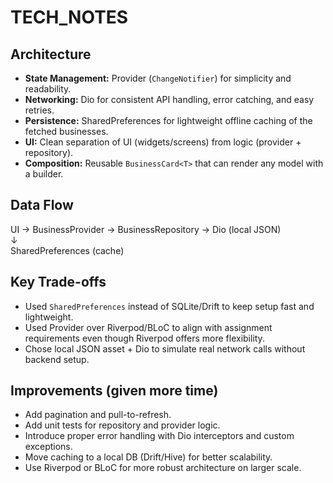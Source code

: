 # TECH_NOTES

## Architecture
- **State Management:** Provider (`ChangeNotifier`) for simplicity and readability.
- **Networking:** Dio for consistent API handling, error catching, and easy retries.
- **Persistence:** SharedPreferences for lightweight offline caching of the fetched businesses.
- **UI:** Clean separation of UI (widgets/screens) from logic (provider + repository).
- **Composition:** Reusable `BusinessCard<T>` that can render any model with a builder.

## Data Flow
UI → BusinessProvider → BusinessRepository → Dio (local JSON)  
                         ↓  
                 SharedPreferences (cache)

## Key Trade-offs
- Used `SharedPreferences` instead of SQLite/Drift to keep setup fast and lightweight.
- Used Provider over Riverpod/BLoC to align with assignment requirements even though Riverpod offers more flexibility.
- Chose local JSON asset + Dio to simulate real network calls without backend setup.

## Improvements (given more time)
- Add pagination and pull-to-refresh.
- Add unit tests for repository and provider logic.
- Introduce proper error handling with Dio interceptors and custom exceptions.
- Move caching to a local DB (Drift/Hive) for better scalability.
- Use Riverpod or BLoC for more robust architecture on larger scale.
